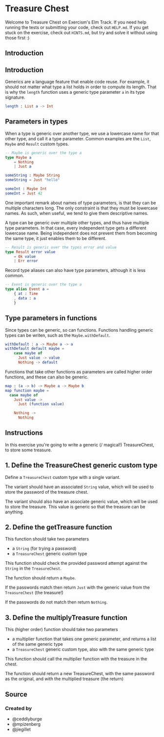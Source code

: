 # Treasure Chest

Welcome to Treasure Chest on Exercism's Elm Track.
If you need help running the tests or submitting your code, check out `HELP.md`.
If you get stuck on the exercise, check out `HINTS.md`, but try and solve it without using those first :)

## Introduction

## Introduction

Generics are a language feature that enable code reuse.
For example, it should not matter what type a list holds in order to compute its length.
That is why the `length` function uses a generic type parameter `a` in its type signature.

```elm
length : List a -> Int
```

## Parameters in types

When a type is generic over another type, we use a lowercase name for that other type, and call it a type parameter.
Common examples are the `List`, `Maybe` and `Result` custom types.

```elm
-- Maybe is generic over the type a
type Maybe a
    = Nothing
    | Just a

someString : Maybe String
someString = Just "hello"

someInt : Maybe Int
someInt = Just 42
```

One important remark about names of type parameters, is that they can be multiple characters long.
The only constraint is that they must be lowercase names.
As such, when useful, we tend to give them descriptive names.

A type can be generic over multiple other types, and thus have multiple type parameters.
In that case, every independent type gets a different lowercase name.
Being independent does not prevent them from becoming the same type, it just enables them to be different.

```elm
-- Result is generic over the types error and value
type Result error value
    = Ok value
    | Err error
```

Record type aliases can also have type parameters, although it is less common.

```elm
-- Event is generic over the type a
type alias Event a =
    { at : Time
    , data : a 
    }
```

## Type parameters in functions

Since types can be generic, so can functions.
Functions handling generic types can be writen, such as the `Maybe.withDefault`.

```elm
withDefault : a -> Maybe a -> a
withDefault default maybe =
    case maybe of
      Just value -> value
      Nothing -> default
```

Functions that take other functions as parameters are called higher order functions, and these can also be generic.

```elm
map : (a -> b) -> Maybe a -> Maybe b
map function maybe =
  case maybe of
    Just value ->
      Just (function value)

    Nothing ->
      Nothing
```

## Instructions

In this exercise you're going to write a generic (/ magical!) TreasureChest, to store some treasure.

## 1. Define the TreasureChest generic custom type

Define a `TreasureChest` custom type with a single variant.

The variant should have an associated `String` value, which will be used to store the password of the treasure chest.

The variant should also have an associate generic value, which will be used to store the treasure.
This value is generic so that the treasure can be anything.

## 2. Define the getTreasure function

This function should take two parameters

- a `String` (for trying a password)
- a `TreasureChest` generic custom type

This function should check the provided password attempt against the `String` in the `TreasureChest`.

The function should return a `Maybe`.

If the passwords match then return `Just` with the generic value from the `TreasureChest` (the treasure!)

If the passwords do not match then return `Nothing`.

## 3. Define the multiplyTreasure function

This (higher order) function should take two parameters

- a multiplier function that takes one generic parameter, and returns a list of the same generic type
- a `TreasureChest` generic custom type, also with the same generic type

This function should call the multiplier function with the treasure in the chest.

The function should return a new TreasureChest, with the same password as the original, and with the multiplied treasure (the return)

## Source

### Created by

- @ceddlyburge
- @mpizenberg
- @jiegillet